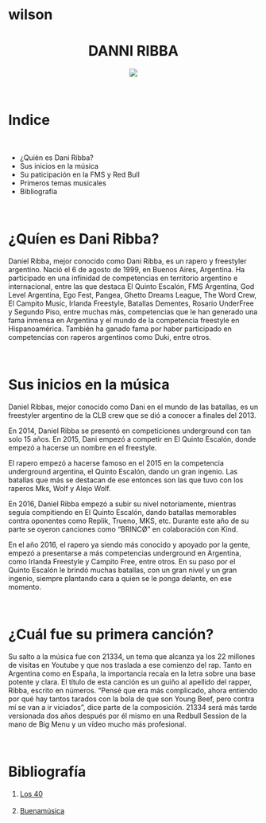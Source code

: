 # wilson
<h1 align="center"> DANNI RIBBA </h1>
<p align="center">
<img src = https://los40es00.epimg.net/los40/imagenes/2020/11/25/los40urban/1606308897_596870_1606378192_gigante_normal.jpg>
</p>
<br/>
<h1>Indice</h1> <br/>
<ul>
<li>¿Quién es Dani Ribba?</li>
<li>Sus inicios en la música</li>
<li>Su paticipación en la FMS y Red Bull
<li>Primeros temas musicales</li>
<li>Bibliografía</li>
</ul> <br/>
<h1>¿Quíen es Dani Ribba?</h1>
<p>Daniel Ribba, mejor conocido como Dani Ribba, es un rapero y freestyler argentino. Nació el 6 de agosto de 1999, en Buenos Aires, Argentina. Ha participado en una infinidad de competencias en territorio argentino e internacional, entre las que destaca El Quinto Escalón, FMS Argentina, God Level Argentina, Ego Fest, Pangea, Ghetto Dreams League, The Word Crew, El Campito Music, Irlanda Freestyle, Batallas Dementes, Rosario UnderFree y Segundo Piso, entre muchas más, competencias que le han generado una fama inmensa en Argentina y el mundo de la competencia freestyle en Hispanoamérica. También ha ganado fama por haber participado en competencias con raperos argentinos como Duki, entre otros.</p> <br/>
<h1>Sus inicios en la música</h1>
<p>Daniel Ribbas, mejor conocido como Dani en el mundo de las batallas, es un freestyler argentino de la CLB crew que se dió a conocer a finales del 2013. </p> <p> En 2014, Daniel Ribba se presentó en competiciones underground con tan solo 15 años. En 2015, Dani empezó a competir en El Quinto Escalón, donde empezó a hacerse un nombre en el freestyle.</p> <p> El rapero empezó a hacerse famoso en el 2015 en la competencia underground argentina, el Quinto Escalón, dando un gran ingenio. Las batallas que más se destacan de ese entonces son las que tuvo con los raperos Mks, Wolf y Alejo Wolf.</p> <p>En 2016, Daniel Ribba empezó a subir su nivel notoriamente, mientras seguía compitiendo en El Quinto Escalón, dando batallas memorables contra oponentes como Replik, Trueno, MKS, etc. Durante este año de su parte se oyeron canciones como “BRINCØ” en colaboración con Kind. <p/> <p> En el año 2016, el rapero ya siendo más conocido y apoyado por la gente, empezó a presentarse a más competencias underground en Argentina, como Irlanda Freestyle y Campito Free, entre otros. En su paso por el Quinto Escalón le brindó muchas batallas, con un gran nivel y un gran ingenio, siempre plantando cara a quien se le ponga delante, en ese momento.
</p> <br/>
<h1>¿Cuál fue su primera canción?</h1>
<p> Su salto a la música fue con 21334, un tema que alcanza ya los 22 millones de visitas en Youtube y que nos traslada a ese comienzo del rap. Tanto en Argentina como en España, la importancia recaía en la letra sobre una base potente y clara. El título de esta canción es un guiño al apellido del rapper, Ribba, escrito en números. “Pensé que era más complicado, ahora entiendo por qué hay tantos tarados con la bola de que son Young Beef, pero contra mí se van a ir viciados”, dice parte de la composición. 21334 será más tarde versionada dos años después por él mismo en una Redbull Session de la mano de Big Menu y un vídeo mucho más profesional.<p> <br/>
<h1>Bibliografía</h1>
<ol>
  <li><a href="https://los40.com/los40/2020/11/25/los40urban/1606308897_596870.html">Los 40</a></li> <br/>
  <li><a href="https://www.buenamusica.com/dani-ribba/biografia">Buenamúsica</a></li>
